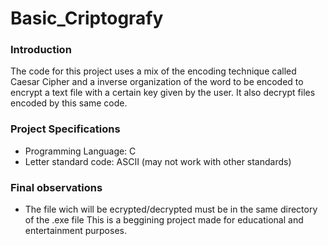 # Basic_Criptografy

### Introduction
The code for this project uses a mix of the encoding technique called Caesar Cipher and a inverse organization of the word to be encoded to encrypt a text file with a certain key given by the user. It also decrypt files encoded by this same code.

### Project Specifications
- Programming Language: C
- Letter standard code: ASCII (may not work with other standards)

### Final observations
- The file wich will be ecrypted/decrypted must be in the same directory of the .exe file
This is a beggining project made for educational and entertainment purposes.

